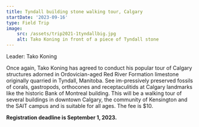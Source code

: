 ```yaml
---
title: Tyndall building stone walking tour, Calgary
startDate: '2023-09-16'
type: Field Trip
image:
    src: /assets/trip2021-1tyndallbig.jpg
    alt: Tako Koning in front of a piece of Tyndall stone
---
```


Leader: Tako Koning

Once again, Tako Koning has agreed to conduct his popular tour of Calgary structures adorned in Ordovician-aged Red River Formation limestone originally quarried in Tyndall, Manitoba. See im-pressively preserved fossils of corals, gastropods, orthocones and receptaculitids at Calgary landmarks like the historic Bank of Montreal building. This will be a walking tour of several buildings in downtown Calgary, the community of Kensington and the SAIT campus and is suitable for all ages. The fee is $10.

**Registration deadline is September 1, 2023.**
